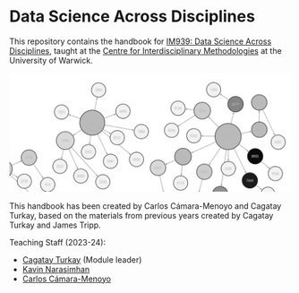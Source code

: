 # Data Science Across Disciplines

This repository contains the handbook for [IM939: Data Science Across Disciplines](https://cagatayturkay.github.io/data-science-across-disciplines), taught at the [Centre for Interdisciplinary Methodologies](https://warwick.ac.uk/fac/cross_fac/cim/) at the University of Warwick.

![IM939 Logo](media/IM939_logo.png)

This handbook has been created by Carlos Cámara-Menoyo and Cagatay Turkay, based on the materials from previous years created by Cagatay Turkay and James Tripp.

Teaching Staff (2023-24):

- [Cagatay Turkay](https://warwick.ac.uk/fac/cross_fac/cim/people/cagatay-turkay/) (Module leader)
- [Kavin Narasimhan](https://warwick.ac.uk/fac/cross_fac/cim/people/kavin-narasimhan/)
- [Carlos Cámara-Menoyo](https://warwick.ac.uk/fac/cross_fac/cim/people/carlos-camara/)


